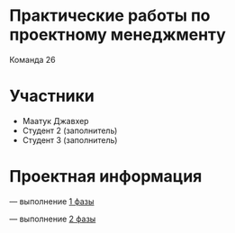 # Практические работы по проектному менеджменту

Команда 26


# Участники 
* Маатук Джавхер
* Студент 2 (заполнитель)
* Студент 3 (заполнитель)

# Проектная информация
— выполнение [1 фазы](https://github.com/JawharVal/pm_practics_26/blob/main/phase_1/%D0%A4%D0%B0%D0%B7%D0%B01.md)

— выполнение [2 фазы](https://github.com/JawharVal/pm_practics_26/tree/main/phase_2)
